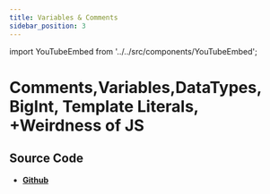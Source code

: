 ```yaml
---
title: Variables & Comments
sidebar_position: 3
---
```


import YouTubeEmbed from '../../src/components/YouTubeEmbed';

# Comments,Variables,DataTypes, BigInt, Template Literals, +Weirdness of JS

<YouTubeEmbed videoId="OAl6_9cSJ_E" />

## Source Code

- [**Github**](https://github.com/isarojdahal/javascript-workshop)
